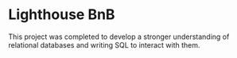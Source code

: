 # Lighthouse BnB

This project was completed to develop a stronger understanding of relational databases and writing SQL to interact with them.
